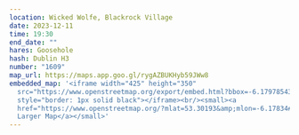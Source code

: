 ```yaml
---
location: Wicked Wolfe, Blackrock Village
date: 2023-12-11
time: 19:30
end_date: ""
hares: Goosehole
hash: Dublin H3
number: "1609"
map_url: https://maps.app.goo.gl/rygAZBUKHyb59JWw8
embedded_map: '<iframe width="425" height="350"
  src="https://www.openstreetmap.org/export/embed.html?bbox=-6.179785430431367%2C53.30113007298137%2C-6.176888644695283%2C53.30272173606751&amp;layer=mapnik&amp;marker=53.30192591194001%2C-6.178337037563324"
  style="border: 1px solid black"></iframe><br/><small><a
  href="https://www.openstreetmap.org/?mlat=53.30193&amp;mlon=-6.17834#map=19/53.30193/-6.17834">View
  Larger Map</a></small>'
---
```

